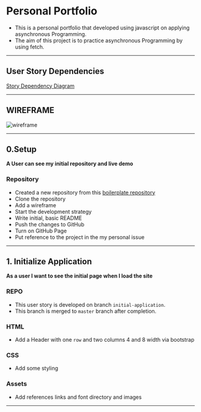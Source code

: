 # Personal Portfolio
- This is a personal portfolio that developed using javascript on applying asynchronous Programming.
- The aim of this project is to practice asynchronous Programming by using fetch.

---

## User Story Dependencies

[Story Dependency Diagram](https://excalidraw.com/)

---

## WIREFRAME

![wireframe]()

---

## 0.Setup

**A User can see my initial repository and live demo**

### Repository

- Created a new repository from this [boilerplate repository](https://github.com/HackYourFutureBelgium/starter-basic-import-export)
- Clone the repository
- Add a wireframe
- Start the development strategy
- Write initial, basic README
- Push the changes to GitHub
- Turn on GitHub Page
- Put reference to the project in the my personal issue

---

## 1. Initialize Application

__As a user I want to see the initial page when I load the site__

### REPO

- This user story is developed on branch `initial-application`.
- This branch is merged to `master` branch after completion.

### HTML
- Add a Header with one `row` and two columns 4 and 8 width via bootstrap

### CSS
- Add some styling

### Assets
- Add references links and font directory and images

---

